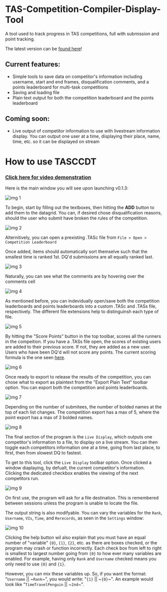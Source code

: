 # TAS-Competition-Compiler-Display-Tool
A tool used to track progress in TAS competitions, full with submission and point tracking.

The latest version can be [found here](https://github.com/TimeTravelPenguin/TAS-Competition-Compiler-Display-Tool/releases)!
## Current features:
- Simple tools to save data on competitor's information including username, start and end frames, disqualification comments, and a points leaderboard for multi-task competitions
- Saving and loading file
- Plain text output for both the competition leaderboard and the points leaderboard

## Coming soon:
- Live output of competitor information to use with livestream information display. You can output one user at a time, displaying their place, name, time, etc. so it can be displayed on stream

# How to use TASCCDT
### [Click here for video demonstration](https://www.youtube.com/watch?v=AwPjAeGKUu8)
Here is the main window you will see upon launching v0.1.3:

![img 1](https://i.imgur.com/AMWakhA.png)

To begin, start by filling out the textboxes, then hitting the **ADD** button to add them to the datagrid.
You can, if desired chose disqualification reasons, should the user who submit have broken the rules of the competition.

![img 2](https://i.imgur.com/Dc4yzHY.png)

Alternitively, you can open a prexisting .TASc file from `File > Open > Competition Leaderboard`

Once added, items should automatically sort themselve such that the smallest time is ranked 1st. DQ'd submissions are all equally ranked last.

![img 3](https://i.imgur.com/Dc4yzHY.png)

Naturally, you can see what the comments are by hovering over the comments cell

![img 4](http://imgs.fyi/img/6t2f.png)

As mentioned before, you can indevidually open/save both the competition leaderboards and points leaderboards into a custom .TASc and .TASs file, respectively. The different file extensions help to distinguinsh each type of file.

![img 5](http://imgs.fyi/img/6t2g.png)

By hitting the "Score Points" button in the top toolbar, scores all the runners in the compeition. If you have a .TASs file open, the scores of existing users are added to their previous score. If not, they are added as a new user. Users who have been DQ'd will not score any points. The current scoring formula is the one seen [here](https://docs.google.com/spreadsheets/d/e/2PACX-1vSL-uZkslyP4tnQcprS_aR1-ZQNduVH3MvdpVyiAZPWA9g25RlyhlJVMNri3r3HqrmVhyb54Mw1pAlt/pubhtml).

![img 6](https://i.imgur.com/MxHoLxd.png)

Once ready to export to release the results of the competition, you can chose what to export as plaintext from the "Export Plain Text" toolbar option. You can export both the competition and points leaderboards.

![img 7](https://i.imgur.com/J8Anx0Q.png)

Depending on the number of submitees, the number of bolded names at the top of each list changes. The competition export has a max of 5, where the point export has a max of 3 bolded names.

![img 8](https://i.imgur.com/y7qY2ST.png)

The final section of the program is the `Live Display`, which outputs one competitor's information to a file, to display on a live stream. You can then toggle each competitors information one at a time, going from last place, to first, then from slowest DQ to fastest.

To get to this tool, click the `Live Display` toolbar option. Once clicked a window diaplaying, by defualt, the current competitor's information. Clicking the dedicated checkbox enables the viewing of the next competitors run.

![img 9](https://i.imgur.com/t014B7I.png)

On first use, the program will ask for a file destination. This is remembered between sessions unless the program is unable to locate the file.

The output string is also modifyable. You can vary the variables for the `Rank`, `Username`, `VIs`, `Time`, and `Rerecords`, as seen in the `Settings` window:

![img 10](https://i.imgur.com/voGKLOv.png)

Clicking the help button wil also explain that you must have an equal number of "variable" `{0}`, `{1}`, `{2}`, etc. as there are boxes checked, or the program may crash or function incorrectly. Each check box from left to right is smallest to largest number going from `{0}` to how ever many variables are enabled. For example, having only `Rank` and `Username` checked means you only need to use `{0}` and `{1}`.

However, you can mix these variables up. So, if you want the format:
"`Username` || \~`Rank`\~", you would write: "`{1}` || \~`{0}`\~".
An example would look like "`TimeTravelPenguin` || \~`2nd`\~".



